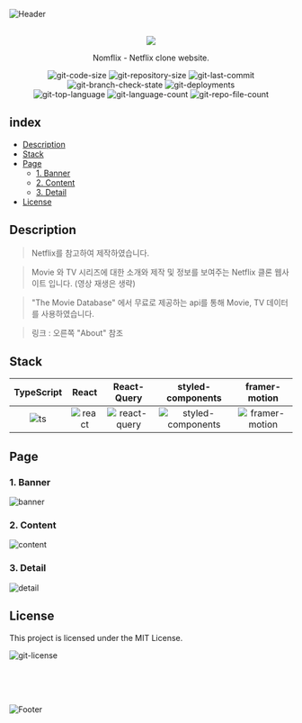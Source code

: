 ![Header](https://capsule-render.vercel.app/api?type=slice&color=d81f26&height=100&section=header&rotate=-20)

<p align="center">
  <br>
  <img src="https://user-images.githubusercontent.com/79623316/177265316-2db89789-a5c2-4eef-a767-188bdfa8d9b1.svg">
  <br>
</p>

<p align="center">
  Nomflix - Netflix clone website.
</p>
   
<p align="center">
  <img src="https://img.shields.io/github/languages/code-size/hxxtae/nomflix?color=%23&logo=github" alt="git-code-size">
  <img src="https://img.shields.io/github/repo-size/hxxtae/nomflix?color=%23&logo=github" alt="git-repository-size">
  <img src="https://img.shields.io/github/last-commit/hxxtae/nomflix?color=%23e7e7e7&logo=github" alt="git-last-commit">
  <img src="https://img.shields.io/github/checks-status/hxxtae/nomflix/gh-pages?label=main&logo=github" alt="git-branch-check-state">
  <img src="https://img.shields.io/github/deployments/hxxtae/nomflix/github-pages?label=deploy-state&logo=github" alt="git-deployments">
  <br>
  <img src="https://img.shields.io/github/languages/top/hxxtae/nomflix" alt="git-top-language">
  <img src="https://img.shields.io/github/languages/count/hxxtae/nomflix" alt="git-language-count">
  <img src="https://img.shields.io/github/directory-file-count/hxxtae/nomflix" alt="git-repo-file-count">
</p>

## index

- [Description](#description)
- [Stack](#stack)
- [Page](#page)
  - [1. Banner](#1-banner)
  - [2. Content](#2-content)
  - [3. Detail](#3-detail)
- [License](#license)

## Description

> Netflix를 참고하여 제작하였습니다.

> Movie 와 TV 시리즈에 대한 소개와 제작 및 정보를 보여주는 Netflix 클론 웹사이트 입니다. (영상 재생은 생략)

> "The Movie Database" 에서 무료로 제공하는 api를 통해 Movie, TV 데이터를 사용하였습니다.

> 링크 : 오른쪽 "About" 참조

## Stack

| TypeScript | React    | React-Query    | styled-components    | framer-motion    |
| :--------: | :------: | :------------: | :------------------: | :--------------: |
|   ![ts]    | ![react] | ![react-query] | ![styled-components] | ![framer-motion] |

## Page

### 1. Banner
![banner](https://user-images.githubusercontent.com/79623316/177258739-ca05fec2-482a-4187-8f25-dd661f2414eb.PNG)

### 2. Content

![content](https://user-images.githubusercontent.com/79623316/177259797-48e67e54-1d82-4e96-a6e6-ade918e53568.PNG)

### 3. Detail

![detail](https://user-images.githubusercontent.com/79623316/177260030-0f1fd951-a397-434e-b0ee-2e143f4da0f4.PNG)

## License

This project is licensed under the MIT License.

![git-license](https://img.shields.io/github/license/hxxtae/?color=%23e7e7e7&logo=github&style=for-the-badge)

<br />
<br />
<br />

![Footer](https://capsule-render.vercel.app/api?text=Nomflix&desc=Netflix+clone+website.&fontAlignY=69&descAlignY=86&fontAlign=18&descAlign=14&type=slice&color=d81f26&height=200&section=footer)

[ts]: https://user-images.githubusercontent.com/79623316/175767679-b759c752-d9f9-49d2-a503-276e30292442.svg
[react]: https://user-images.githubusercontent.com/79623316/175767657-f4926c0c-0c8e-4f4d-957e-c4c4877ffe16.svg
[react-query]: https://user-images.githubusercontent.com/79623316/175767768-3740450e-cb18-4b23-b2f9-174edcdb87a5.svg
[styled-components]: https://user-images.githubusercontent.com/79623316/175817624-3a749264-9f78-4e14-a385-cf4561a80dcb.svg
[framer-motion]: https://user-images.githubusercontent.com/79623316/175818241-8c03852c-3335-4fcf-80d8-e12045dae3c0.png